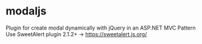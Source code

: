 # modaljs
Plugin for create modal dynamically with jQuery in an ASP.NET MVC Pattern <br>
Use SweetAlert plugin 2.1.2+ -> https://sweetalert.js.org/

